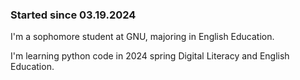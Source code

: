 ### Started since 03.19.2024

I'm a sophomore student at GNU, majoring in English Education.
  
  I'm learning python code in 2024 spring Digital Literacy and English Education.


